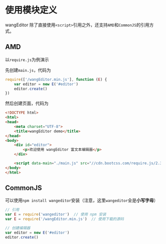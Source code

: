 # 使用模块定义

wangEditor 除了直接使用`<script>`引用之外，还支持`AMD`和`CommonJS`的引用方式。

## AMD

以`require.js`为例演示

先创建`main.js`，代码为

```javascript
require(['/wangEditor.min.js'], function (E) {
    var editor = new E('#editor')
    editor.create()
})
```

然后创建页面，代码为

```html
<!DOCTYPE html>
<html>
<head>
    <meta charset="UTF-8">
    <title>wangEditor demo</title>
</head>
<body>
    <div id="editor">
        <p>欢迎使用 wangEditor 富文本编辑器</p>
    </div>

    <script data-main="./main.js" src="//cdn.bootcss.com/require.js/2.3.3/require.js"></script>
</body>
</html>
```

## CommonJS

可以使用`npm install wangeditor`安装（注意，这里`wangeditor`全是**小写字母**）

```javascript
// 引用
var E = require('wangeditor')  // 使用 npm 安装
var E = require('/wangEditor.min.js')  // 使用下载的源码

// 创建编辑器
var editor = new E('#editor')
editor.create()
```

